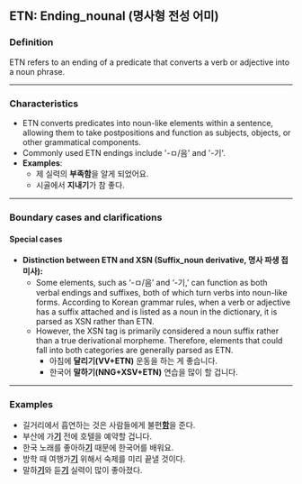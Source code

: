 ## ETN: Ending_nounal (명사형 전성 어미)

### Definition
ETN refers to an ending of a predicate that converts a verb or adjective into a noun phrase.

---

### Characteristics
- ETN converts predicates into noun-like elements within a sentence, allowing them to take postpositions and function as subjects, objects, or other grammatical components.
- Commonly used ETN endings include '-ㅁ/음' and '-기'.
- **Examples**:
    - 제 실력의 **부족함**을 알게 되었어요.
    - 시골에서 **지내기**가 참 좋다.

---

### Boundary cases and clarifications

#### Special cases
- **Distinction between ETN and XSN (Suffix_noun derivative, 명사 파생 접미사):**  
    - Some elements, such as ‘-ㅁ/음’ and ‘-기,’ can function as both verbal endings and suffixes, both of which turn verbs into noun-like forms. According to Korean grammar rules, when a verb or adjective has a suffix attached and is listed as a noun in the dictionary, it is parsed as XSN rather than ETN.
    - However, the XSN tag is primarily considered a noun suffix rather than a true derivational morpheme. Therefore, elements that could fall into both categories are generally parsed as ETN.
        - 아침에 **달리기(VV+ETN)** 운동을 하는 게 좋습니다.
        - 한국어 **말하기(NNG+XSV+ETN)** 연습을 많이 할 겁니다.

---

### Examples
- 길거리에서 흡연하는 것은 사람들에게 불편<ins>**함**</ins>을 준다.
- 부산에 가<ins>**기**</ins> 전에 호텔을 예약할 겁니다.
- 한국 노래를 좋아하<ins>**기**</ins> 때문에 한국어를 배워요.
- 방학 때 여행가<ins>**기**</ins> 위해서 숙제를 미리 끝낼 것이다.
- 말하<ins>**기**</ins>와 듣<ins>**기**</ins> 실력이 많이 좋아졌다.
